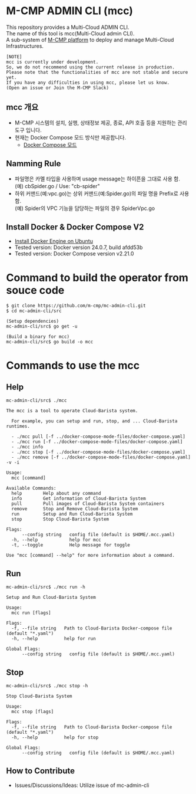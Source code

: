 # M-CMP ADMIN CLI (mcc)
This repository provides a Multi-Cloud ADMIN CLI.    
The name of this tool is mcc(Multi-Cloud admin CLI).    
A sub-system of [M-CMP platform](https://github.com/m-cmp/docs/tree/main) to deploy and manage Multi-Cloud Infrastructures.    


```
[NOTE]
mcc is currently under development.
So, we do not recommend using the current release in production.
Please note that the functionalities of mcc are not stable and secure yet.
If you have any difficulties in using mcc, please let us know.
(Open an issue or Join the M-CMP Slack)
```

## mcc 개요
- M-CMP 시스템의 설치, 실행, 상태정보 제공, 종료, API 호출 등을 지원하는 관리 도구 입니다.
- 현재는 Docker Compose 모드 방식만 제공합니다.
  - [Docker Compose 모드](docs/mcc-docker-compose-mode.md)

## Namming Rule
- 파일명은 카멜 타입을 사용하며 usage message는 하이픈을 그대로 사용 함.   
  (예) cbSpider.go / Use: "cb-spider"
- 하위 커맨드(예:vpc.go)는 상위 커맨드(예:Spider.go)의 파일 명을 Prefix로 사용함.   
  (예) Spider의 VPC 기능을 담당하는 파일의 경우 SpiderVpc.go

## Install Docker & Docker Compose V2
- [Install Docker Engine on Ubuntu](https://docs.docker.com/engine/install/ubuntu/)
- Tested version: Docker version 24.0.7, build afdd53b
- Tested version: Docker Compose version v2.21.0

# Command to build the operator from souce code
```Shell
$ git clone https://github.com/m-cmp/mc-admin-cli.git
$ cd mc-admin-cli/src

(Setup dependencies)
mc-admin-cli/src$ go get -u

(Build a binary for mcc)
mc-admin-cli/src$ go build -o mcc
```

# Commands to use the mcc

## Help
```
mc-admin-cli/src$ ./mcc 

The mcc is a tool to operate Cloud-Barista system. 
  
  For example, you can setup and run, stop, and ... Cloud-Barista runtimes.
  
  - ./mcc pull [-f ../docker-compose-mode-files/docker-compose.yaml]
  - ./mcc run [-f ../docker-compose-mode-files/docker-compose.yaml]
  - ./mcc info
  - ./mcc stop [-f ../docker-compose-mode-files/docker-compose.yaml]
  - ./mcc remove [-f ../docker-compose-mode-files/docker-compose.yaml] -v -i

Usage:
  mcc [command]

Available Commands:
  help        Help about any command
  info        Get information of Cloud-Barista System
  pull        Pull images of Cloud-Barista System containers
  remove      Stop and Remove Cloud-Barista System
  run         Setup and Run Cloud-Barista System
  stop        Stop Cloud-Barista System

Flags:
      --config string   config file (default is $HOME/.mcc.yaml)
  -h, --help            help for mcc
  -t, --toggle          Help message for toggle

Use "mcc [command] --help" for more information about a command.
```

## Run
```
mc-admin-cli/src$ ./mcc run -h

Setup and Run Cloud-Barista System

Usage:
  mcc run [flags]

Flags:
  -f, --file string   Path to Cloud-Barista Docker-compose file (default "*.yaml")
  -h, --help          help for run

Global Flags:
      --config string   config file (default is $HOME/.mcc.yaml)
```

## Stop
```
mc-admin-cli/src$ ./mcc stop -h

Stop Cloud-Barista System

Usage:
  mcc stop [flags]

Flags:
  -f, --file string   Path to Cloud-Barista Docker-compose file (default "*.yaml")
  -h, --help          help for stop

Global Flags:
      --config string   config file (default is $HOME/.mcc.yaml)
```


## How to Contribute
- Issues/Discussions/Ideas: Utilize issue of mc-admin-cli
